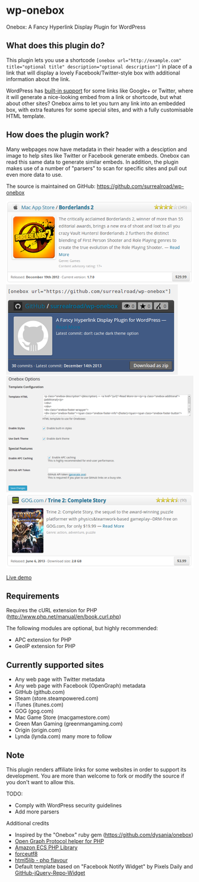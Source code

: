 wp-onebox
==

Onebox: A Fancy Hyperlink Display Plugin for WordPress

What does this plugin do?
--
This plugin lets you use a shortcode `[onebox url="http://example.com" title="optional title" description="optional description"]` in place of a link that will display a lovely Facebook/Twitter-style box with additional information about the link.

WordPress has [built-in support](http://en.support.wordpress.com/twitter/twitter-embeds/) for some links like Google+ or Twitter, where it will generate a nice-looking embed from a link or shortcode, but what about other sites? Onebox aims to let you turn any link into an embedded box, with extra features for some special sites, and with a fully customisable HTML template.

How does the plugin work?
--
Many webpages now have metadata in their header with a desciption and image to help sites like Twitter or Facebook generate embeds. Onebox can read this same data to generate similar embeds. In addition, the plugin makes use of a number of "parsers" to scan for specific sites and pull out even more data to use.

The source is maintained on GitHub: https://github.com/surrealroad/wp-onebox

![Example Onebox for itunes.com using default style](screenshot-1.png)
![Example Onebox for github.com using dark style](screenshot-2.png)
![Plugin admin options screen](screenshot-3.png)
![Example Onebox for gog.com](screenshot-4.png)

[Live demo](http://blog.surrealroad.com/archives/2013/introducing-onebox-for-wordpress/)

Requirements
--
Requires the cURL extension for PHP (http://www.php.net/manual/en/book.curl.php)

The following modules are optional, but highly recommended:
* APC extension for PHP
* GeoIP extension for PHP

Currently supported sites
--
* Any web page with Twitter metadata
* Any web page with Facebook (OpenGraph) metadata
* GitHub (github.com)
* Steam (store.steampowered.com)
* iTunes (itunes.com)
* GOG (gog.com)
* Mac Game Store (macgamestore.com)
* Green Man Gaming (greenmangaming.com)
* Origin (origin.com)
* Lynda (lynda.com)
many more to follow

Note
--
This plugin renders affiliate links for some websites in order to support its development. You are more than welcome to fork or modify the source if you don't want to allow this.


TODO:
* Comply with WordPress security guidelines
* Add more parsers

Additional credits
* Inspired by the "Onebox" ruby gem (https://github.com/dysania/onebox)
* [Open Graph Protocol helper for PHP](https://github.com/scottmac/opengraph)
* [Amazon ECS PHP Library](https://github.com/Exeu/Amazon-ECS-PHP-Library)
* [forceutf8](https://github.com/neitanod/forceutf8)
* [html5lib - php flavour](https://github.com/html5lib/html5lib-php)
* Default template based on "Facebook Notify Widget" by Pixels Daily and [GitHub-jQuery-Repo-Widget](https://github.com/JoelSutherland/GitHub-jQuery-Repo-Widget)
